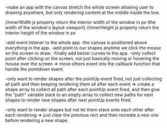 -make an app with the canvas stretch the whole screen allowing user to drawing anywhere, but only rendering content at the middle inside the box.

//innerWidth js property return the interior width of the window in px (the width of the window's layout viewport)
//innerHeight js property return the interior height of the window in px

-add event listener to the whole app
-the canvas is positioned above everything in the app.
-add point to our shapes anytime we click the mouse on the screen to draw.
-finally add bezier curves to the app.
-only collect point after clicking on the screen, not just basically moving or hovering the mouse over the screen => move others event into the callback function that handle the pointdown event.

-only want to render shapes after the pointUp event fired, not just collecting all path and then keeping rendering them all after each event => create a shape array to collect all path after each pointUp event fired, and then give the "path" variable back to an empty array to collect new paths for next shapes to render new shapes after next pointUp events fired.

-only want to render shapes but not let them stack onto each other after each rendering => just clear the previous rect and then recreate a new one before rendering a new shape.
